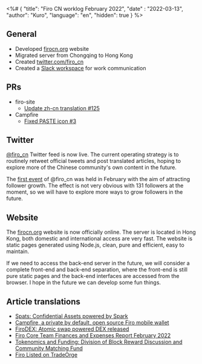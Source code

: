<%# {
  "title": "Firo CN worklog February 2022",
  "date" : "2022-03-13",
  "author": "Kuro",
  "language": "en",
  "hidden": true
} %>

## General

* Developed [firocn.org](https://firocn.org/) website
* Migrated server from Chongqing to Hong Kong
* Created [twitter.com/firo_cn](https://twitter.com/firo_cn)
* Created a [Slack workspace](https://join.slack.com/t/firocn/shared_invite/zt-13iws0fg3-pinQaR~aLrAsgTx3wfP2Tw) for work communication

## PRs

* firo-site
    * [Update zh-cn translation #125](https://github.com/firoorg/firo-site/pull/125)
* Campfire
    * [Fixed PASTE icon #3](https://github.com/cypherstack/Campfire/pull/3)

## Twitter

[@firo_cn](https://twitter.com/firo_cn) Twitter feed is now live. The current operating strategy is to routinely retweet official tweets and post translated articles, hoping to explore more of the Chinese community's own content in the future.

The [first event](https://twitter.com/firo_cn/status/1493799682048655363) of @firo_cn was held in February with the aim of attracting follower growth. The effect is not very obvious with 131 followers at the moment, so we will have to explore more ways to grow followers in the future.

## Website

The [firocn.org](https://firocn.org/) website is now officially online. The server is located in Hong Kong, both domestic and international access are very fast. The website is static pages generated using Node.js, clean, pure and efficient, easy to maintain.

If we need to access the back-end server in the future, we will consider a complete front-end and back-end separation, where the front-end is still pure static pages and the back-end interfaces are accessed from the browser. I hope in the future we can develop some fun things.

## Article translations

* [Spats: Confidential Assets powered by Spark](https://firocn.org/2022-03-07-spats-confidential-assets-lelantus-spark.html)
* [Campfire, a private by default, open source Firo mobile wallet](https://firocn.org/2022-03-01-campfire-firo-wallet.html)
* [FiroDEX: Atomic swap powered DEX released](https://firocn.org/2022-02-22-firodex-released.html)
* [Firo Core Team Finances and Expenses Report February 2022](https://firocn.org/2022-02-22-firo-core-team-finances-and-expenses-report-february-2022.html)
* [Tokenomics and Funding: Division of Block Reward Discussion and Community Matching Fund](https://firocn.org/2022-02-17-tokenomics-and-funding-division-of-block-reward-discussion-and-community-matching-fund.html)
* [Firo Listed on TradeOrge](https://firocn.org/2022-02-16-firo-tradeorge.html)
